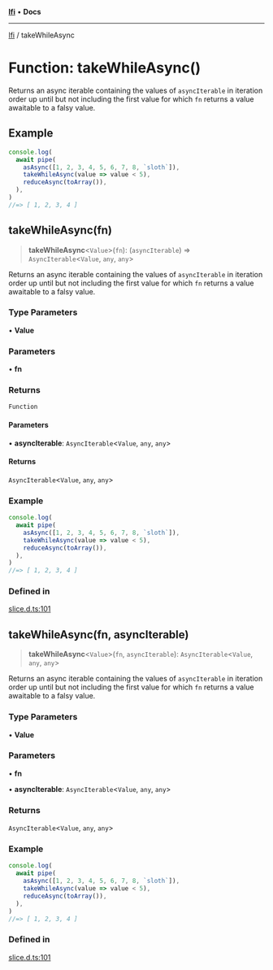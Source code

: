 [**lfi**](../readme.md) • **Docs**

***

[lfi](../globals.md) / takeWhileAsync

# Function: takeWhileAsync()

Returns an async iterable containing the values of `asyncIterable` in
iteration order up until but not including the first value for which `fn`
returns a value awaitable to a falsy value.

## Example

```js
console.log(
  await pipe(
    asAsync([1, 2, 3, 4, 5, 6, 7, 8, `sloth`]),
    takeWhileAsync(value => value < 5),
    reduceAsync(toArray()),
  ),
)
//=> [ 1, 2, 3, 4 ]
```

## takeWhileAsync(fn)

> **takeWhileAsync**\<`Value`\>(`fn`): (`asyncIterable`) => `AsyncIterable`\<`Value`, `any`, `any`\>

Returns an async iterable containing the values of `asyncIterable` in
iteration order up until but not including the first value for which `fn`
returns a value awaitable to a falsy value.

### Type Parameters

• **Value**

### Parameters

• **fn**

### Returns

`Function`

#### Parameters

• **asyncIterable**: `AsyncIterable`\<`Value`, `any`, `any`\>

#### Returns

`AsyncIterable`\<`Value`, `any`, `any`\>

### Example

```js
console.log(
  await pipe(
    asAsync([1, 2, 3, 4, 5, 6, 7, 8, `sloth`]),
    takeWhileAsync(value => value < 5),
    reduceAsync(toArray()),
  ),
)
//=> [ 1, 2, 3, 4 ]
```

### Defined in

[slice.d.ts:101](https://github.com/TomerAberbach/lfi/blob/fd6e1ff9d7b7d249090f89ead6d0a30e26aba2e4/src/operations/slice.d.ts#L101)

## takeWhileAsync(fn, asyncIterable)

> **takeWhileAsync**\<`Value`\>(`fn`, `asyncIterable`): `AsyncIterable`\<`Value`, `any`, `any`\>

Returns an async iterable containing the values of `asyncIterable` in
iteration order up until but not including the first value for which `fn`
returns a value awaitable to a falsy value.

### Type Parameters

• **Value**

### Parameters

• **fn**

• **asyncIterable**: `AsyncIterable`\<`Value`, `any`, `any`\>

### Returns

`AsyncIterable`\<`Value`, `any`, `any`\>

### Example

```js
console.log(
  await pipe(
    asAsync([1, 2, 3, 4, 5, 6, 7, 8, `sloth`]),
    takeWhileAsync(value => value < 5),
    reduceAsync(toArray()),
  ),
)
//=> [ 1, 2, 3, 4 ]
```

### Defined in

[slice.d.ts:101](https://github.com/TomerAberbach/lfi/blob/fd6e1ff9d7b7d249090f89ead6d0a30e26aba2e4/src/operations/slice.d.ts#L101)
